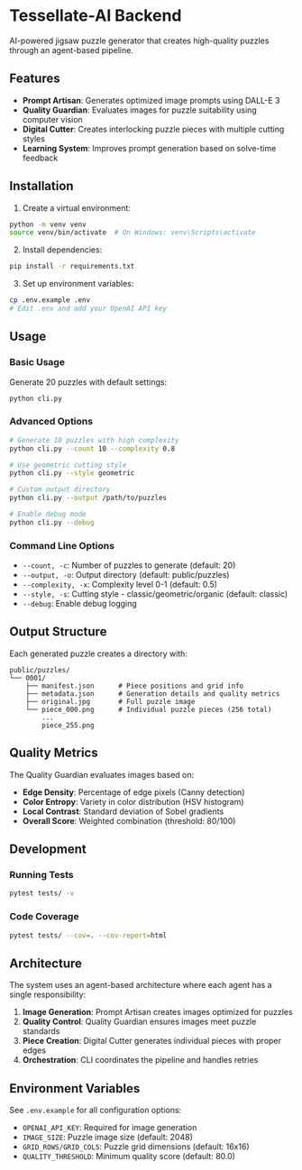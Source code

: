 # Tessellate-AI Backend

AI-powered jigsaw puzzle generator that creates high-quality puzzles through an agent-based pipeline.

## Features

- **Prompt Artisan**: Generates optimized image prompts using DALL-E 3
- **Quality Guardian**: Evaluates images for puzzle suitability using computer vision
- **Digital Cutter**: Creates interlocking puzzle pieces with multiple cutting styles
- **Learning System**: Improves prompt generation based on solve-time feedback

## Installation

1. Create a virtual environment:
```bash
python -m venv venv
source venv/bin/activate  # On Windows: venv\Scripts\activate
```

2. Install dependencies:
```bash
pip install -r requirements.txt
```

3. Set up environment variables:
```bash
cp .env.example .env
# Edit .env and add your OpenAI API key
```

## Usage

### Basic Usage

Generate 20 puzzles with default settings:
```bash
python cli.py
```

### Advanced Options

```bash
# Generate 10 puzzles with high complexity
python cli.py --count 10 --complexity 0.8

# Use geometric cutting style
python cli.py --style geometric

# Custom output directory
python cli.py --output /path/to/puzzles

# Enable debug mode
python cli.py --debug
```

### Command Line Options

- `--count, -c`: Number of puzzles to generate (default: 20)
- `--output, -o`: Output directory (default: public/puzzles)
- `--complexity, -x`: Complexity level 0-1 (default: 0.5)
- `--style, -s`: Cutting style - classic/geometric/organic (default: classic)
- `--debug`: Enable debug logging

## Output Structure

Each generated puzzle creates a directory with:
```
public/puzzles/
└── 0001/
    ├── manifest.json      # Piece positions and grid info
    ├── metadata.json      # Generation details and quality metrics
    ├── original.jpg       # Full puzzle image
    └── piece_000.png      # Individual puzzle pieces (256 total)
        ...
        piece_255.png
```

## Quality Metrics

The Quality Guardian evaluates images based on:

- **Edge Density**: Percentage of edge pixels (Canny detection)
- **Color Entropy**: Variety in color distribution (HSV histogram)
- **Local Contrast**: Standard deviation of Sobel gradients
- **Overall Score**: Weighted combination (threshold: 80/100)

## Development

### Running Tests

```bash
pytest tests/ -v
```

### Code Coverage

```bash
pytest tests/ --cov=. --cov-report=html
```

## Architecture

The system uses an agent-based architecture where each agent has a single responsibility:

1. **Image Generation**: Prompt Artisan creates images optimized for puzzles
2. **Quality Control**: Quality Guardian ensures images meet puzzle standards
3. **Piece Creation**: Digital Cutter generates individual pieces with proper edges
4. **Orchestration**: CLI coordinates the pipeline and handles retries

## Environment Variables

See `.env.example` for all configuration options:

- `OPENAI_API_KEY`: Required for image generation
- `IMAGE_SIZE`: Puzzle image size (default: 2048)
- `GRID_ROWS/GRID_COLS`: Puzzle grid dimensions (default: 16x16)
- `QUALITY_THRESHOLD`: Minimum quality score (default: 80.0)
